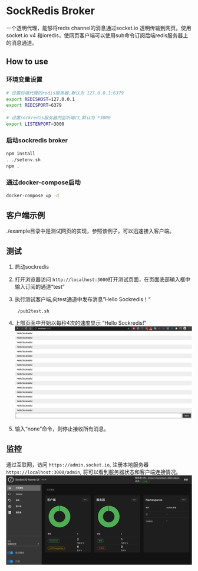 
# SockRedis Broker

一个透明代理，能够将redis channel的消息通过socket.io 透明传输到网页。使用socket.io v4 和ioredis，使网页客户端可以使用sub命令订阅后端redis服务器上的消息通道。

## How to use

### 环境变量设置

``` sh
# 设置后端代理的redis服务器,默认为 127.0.0.1:6379
export REDISHOST=127.0.0.1
export REDISPORT=6379

# 设置sockredis服务器的监听端口,默认为 *3000
export LISTENPORT=3000

```

### 启动sockredis broker

```sh
npm install
. ./setenv.sh
npm .
```

### 通过docker-compose启动

```sh
docker-compose up -d
```

## 客户端示例

./example目录中是测试网页的实现，参照该例子，可以迅速接入客户端。

## 测试

1. 启动sockredis
2. 打开浏览器访问 `http://localhost:3000`打开测试页面，在页面底部输入框中输入订阅的通道“test”
3. 执行测试客户端,向test通道中发布消息”Hello Sockredis！“

    ```sh
     /pub2test.sh
    ```

4. 上部页面中开始以每秒4次的速度显示 “Hello Sockredis!"
![testpage](./images/testpage.png)

5. 输入“none”命令，则停止接收所有消息。

## 监控

通过互联网，访问 `https://admin.socket.io`, 注册本地服务器 `https://localhost:3000/admin`, 将可以看到服务器状态和客户端连接情况。
![AdminUI](./images/adminUI.png)
